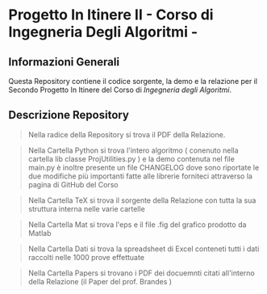# Progetto In Itinere II - Corso di Ingegneria Degli Algoritmi -

## Informazioni Generali
Questa Repository contiene il codice sorgente, la demo e la relazione per il Secondo Progetto In Itinere del Corso di *Ingegneria degli Algoritmi*.

## Descrizione Repository
> Nella radice della Repository si trova il PDF della Relazione.

> Nella Cartella Python si trova l'intero algoritmo ( conenuto nella cartella lib classe ProjUtilities.py ) e la demo contenuta nel file main.py è inoltre presente un file CHANGELOG dove sono riportate le due modifiche più importanti fatte alle librerie forniteci attraverso la pagina di GitHub del Corso

> Nella Cartella TeX si trova il sorgente della Relazione con tutta la sua struttura interna nelle varie cartelle

> Nella Cartella Mat si trova l'eps e il file .fig del grafico prodotto da Matlab

> Nella Cartella Dati si trova la spreadsheet di Excel conteneti tutti i dati raccolti nelle 1000 prove effettuate

> Nella Cartella Papers si trovano i PDF dei docuemnti citati all'interno della Relazione
  (il Paper del prof. Brandes )

